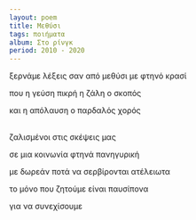 ```yaml
---
layout: poem
title: Μεθύσι
tags: ποιήματα
album: Στο ρίνγκ
period: 2010 - 2020
---
```


ξερνάμε λέξεις σαν από μεθύσι με φτηνό κρασί

που η γεύση πικρή η ζάλη ο σκοπός

και η απόλαυση ο παρδαλός χορός

<br/>
ζαλισμένοι στις σκέψεις μας

σε μια κοινωνία φτηνά πανηγυρική

με δωρεάν ποτά να σερβίρονται ατέλειωτα

το μόνο που ζητούμε είναι παυσίπονα

για να συνεχίσουμε

